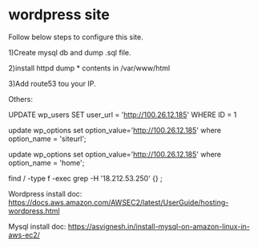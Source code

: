 # wordpress site

Follow below steps to configure this site.

1)Create mysql db and dump .sql file.

2)install httpd dump * contents in /var/www/html

3)Add route53 tou your IP.

Others:

UPDATE wp_users SET user_url = 'http://100.26.12.185' WHERE ID = 1

update wp_options set option_value='http://100.26.12.185' where option_name = 'siteurl';

update wp_options set option_value='http://100.26.12.185' where option_name = 'home';

find / -type f -exec grep -H '18.212.53.250' {} \;

Wordpress install doc:
https://docs.aws.amazon.com/AWSEC2/latest/UserGuide/hosting-wordpress.html

Mysql install doc:
https://asvignesh.in/install-mysql-on-amazon-linux-in-aws-ec2/
